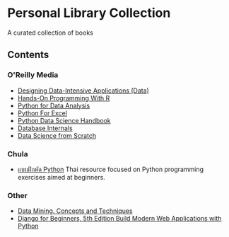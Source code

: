 # Personal Library Collection

A curated collection of books

## Contents

### O'Reilly Media
* [Designing Data-Intensive Applications (Data)](https://github.com/C-Ph/LIBRARY/blob/c1ab83383dc8a0ca60a4e7b1d3916ef8e16c5225/Designing%20Data.pdf)
* [Hands-On Programming With R](https://github.com/C-Ph/LIBRARY/blob/c1ab83383dc8a0ca60a4e7b1d3916ef8e16c5225/Hands-On_R.pdf)
* [Python for Data Analysis](https://github.com/C-Ph/LIBRARY/blob/c1ab83383dc8a0ca60a4e7b1d3916ef8e16c5225/PythonForDataAnalysis.pdf)
* [Python For Excel](https://github.com/C-Ph/LIBRARY/blob/c1ab83383dc8a0ca60a4e7b1d3916ef8e16c5225/PythonForExcel.pdf)
* [Python Data Science Handbook](https://github.com/C-Ph/LIBRARY/blob/c1ab83383dc8a0ca60a4e7b1d3916ef8e16c5225/Python_Data_Science_Handbook.pdf)
* [Database Internals](https://github.com/C-Ph/LIBRARY/blob/c1ab83383dc8a0ca60a4e7b1d3916ef8e16c5225/dokumen.pub_database-internals-a-deep-dive-into-how-distributed-data-systems-work-1492040347-9781492040347-i-3646633.pdf)
* [Data Science from Scratch](https://github.com/C-Ph/LIBRARY/blob/ddfd9b9f790f0986c9a09382562fcdf26d40a7d7/Data%20Science%20from%20Scratch%20First%20Principles%20with%20Python%20By%20Joel%20Grus%20Apr%202015%20Oreilly.pdf)

### Chula
* [แบบฝึกหัด Python](https://github.com/C-Ph/LIBRARY/blob/ddfd9b9f790f0986c9a09382562fcdf26d40a7d7/%E0%B9%81%E0%B8%9A%E0%B8%9A%E0%B8%9D%E0%B8%B6%E0%B8%81%E0%B9%80%E0%B8%A3%E0%B8%B4%E0%B9%88%E0%B8%A1%E0%B9%80%E0%B8%82%E0%B8%B5%E0%B8%A2%E0%B8%99%E0%B9%82%E0%B8%9B%E0%B8%A3%E0%B9%81%E0%B8%81%E0%B8%A3%E0%B8%A1PYTHON.pdf)
Thai resource focused on Python programming exercises aimed at beginners.

### Other
* [Data Mining. Concepts and Techniques](https://github.com/C-Ph/LIBRARY/blob/c1ab83383dc8a0ca60a4e7b1d3916ef8e16c5225/The-Morgan-Kaufmann-Series-in-Data-Management-Systems-Jiawei-Han-Micheline-Kamber-Jian-Pei-Data-Mining.-Concepts-and-Techniques-3rd-Edition-Morgan-Kaufmann-2011.pdf)
* [Django for Beginners, 5th Edition Build Modern Web Applications with Python](https://github.com/LunaBOY65/LIBRARY/blob/7b78a32c1ac167a2fdcc3afdf8455cc2b3094b2d/Django%20for%20Beginners%2C%205th%20Edition%20Build%20Modern%20Web%20Applications%20with%20Python.pdf)


